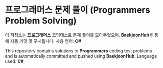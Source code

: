 # 프로그래머스 문제 풀이 (Programmers Problem Solving)

이 저장소는 **프로그래머스** 코딩테스트 문제 풀이를 모아두었으며, **BaekjoonHub**을 통해 자동 커밋 및 푸시됩니다.
사용 언어: **C#**

This repository contains solutions to **Programmers** coding test problems and is automatically committed and pushed using **BaekjoonHub**.
Language used: **C#**
